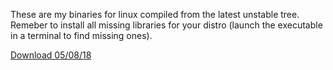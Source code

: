 These are my binaries for linux compiled from the latest unstable tree. Remeber to install all missing libraries for your distro (launch the executable in a terminal to find missing ones).

[Download 05/08/18](https://drive.google.com/open?id=1lgfIyoR3AbwrlsA5KyP3NXV7N6ciIMg9)



